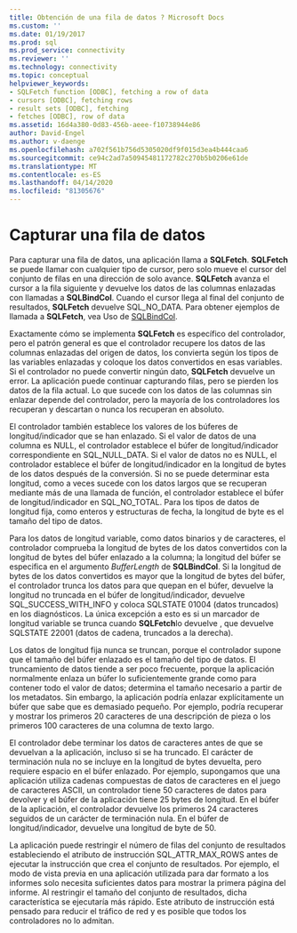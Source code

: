 ```yaml
---
title: Obtención de una fila de datos ? Microsoft Docs
ms.custom: ''
ms.date: 01/19/2017
ms.prod: sql
ms.prod_service: connectivity
ms.reviewer: ''
ms.technology: connectivity
ms.topic: conceptual
helpviewer_keywords:
- SQLFetch function [ODBC], fetching a row of data
- cursors [ODBC], fetching rows
- result sets [ODBC], fetching
- fetches [ODBC], row of data
ms.assetid: 16d4a380-0d83-456b-aeee-f10738944e86
author: David-Engel
ms.author: v-daenge
ms.openlocfilehash: a702f561b756d5305020df9f015d3ea4b444caa6
ms.sourcegitcommit: ce94c2ad7a50945481172782c270b5b0206e61de
ms.translationtype: MT
ms.contentlocale: es-ES
ms.lasthandoff: 04/14/2020
ms.locfileid: "81305676"
---
```

# <a name="fetching-a-row-of-data"></a>Capturar una fila de datos
Para capturar una fila de datos, una aplicación llama a **SQLFetch**. **SQLFetch** se puede llamar con cualquier tipo de cursor, pero solo mueve el cursor del conjunto de filas en una dirección de solo avance. **SQLFetch** avanza el cursor a la fila siguiente y devuelve los datos de las columnas enlazadas con llamadas a **SQLBindCol**. Cuando el cursor llega al final del conjunto de resultados, **SQLFetch** devuelve SQL_NO_DATA. Para obtener ejemplos de llamada a **SQLFetch**, vea Uso de [SQLBindCol](../../../odbc/reference/develop-app/using-sqlbindcol.md).  
  
 Exactamente cómo se implementa **SQLFetch** es específico del controlador, pero el patrón general es que el controlador recupere los datos de las columnas enlazadas del origen de datos, los convierta según los tipos de las variables enlazadas y coloque los datos convertidos en esas variables. Si el controlador no puede convertir ningún dato, **SQLFetch** devuelve un error. La aplicación puede continuar capturando filas, pero se pierden los datos de la fila actual. Lo que sucede con los datos de las columnas sin enlazar depende del controlador, pero la mayoría de los controladores los recuperan y descartan o nunca los recuperan en absoluto.  
  
 El controlador también establece los valores de los búferes de longitud/indicador que se han enlazado. Si el valor de datos de una columna es NULL, el controlador establece el búfer de longitud/indicador correspondiente en SQL_NULL_DATA. Si el valor de datos no es NULL, el controlador establece el búfer de longitud/indicador en la longitud de bytes de los datos después de la conversión. Si no se puede determinar esta longitud, como a veces sucede con los datos largos que se recuperan mediante más de una llamada de función, el controlador establece el búfer de longitud/indicador en SQL_NO_TOTAL. Para los tipos de datos de longitud fija, como enteros y estructuras de fecha, la longitud de byte es el tamaño del tipo de datos.  
  
 Para los datos de longitud variable, como datos binarios y de caracteres, el controlador comprueba la longitud de bytes de los datos convertidos con la longitud de bytes del búfer enlazado a la columna; la longitud del búfer se especifica en el argumento *BufferLength* de **SQLBindCol**. Si la longitud de bytes de los datos convertidos es mayor que la longitud de bytes del búfer, el controlador trunca los datos para que quepan en el búfer, devuelve la longitud no truncada en el búfer de longitud/indicador, devuelve SQL_SUCCESS_WITH_INFO y coloca SQLSTATE 01004 (datos truncados) en los diagnósticos. La única excepción a esto es si un marcador de longitud variable se trunca cuando **SQLFetch**lo devuelve , que devuelve SQLSTATE 22001 (datos de cadena, truncados a la derecha).  
  
 Los datos de longitud fija nunca se truncan, porque el controlador supone que el tamaño del búfer enlazado es el tamaño del tipo de datos. El truncamiento de datos tiende a ser poco frecuente, porque la aplicación normalmente enlaza un búfer lo suficientemente grande como para contener todo el valor de datos; determina el tamaño necesario a partir de los metadatos. Sin embargo, la aplicación podría enlazar explícitamente un búfer que sabe que es demasiado pequeño. Por ejemplo, podría recuperar y mostrar los primeros 20 caracteres de una descripción de pieza o los primeros 100 caracteres de una columna de texto largo.  
  
 El controlador debe terminar los datos de caracteres antes de que se devuelvan a la aplicación, incluso si se ha truncado. El carácter de terminación nula no se incluye en la longitud de bytes devuelta, pero requiere espacio en el búfer enlazado. Por ejemplo, supongamos que una aplicación utiliza cadenas compuestas de datos de caracteres en el juego de caracteres ASCII, un controlador tiene 50 caracteres de datos para devolver y el búfer de la aplicación tiene 25 bytes de longitud. En el búfer de la aplicación, el controlador devuelve los primeros 24 caracteres seguidos de un carácter de terminación nula. En el búfer de longitud/indicador, devuelve una longitud de byte de 50.  
  
 La aplicación puede restringir el número de filas del conjunto de resultados estableciendo el atributo de instrucción SQL_ATTR_MAX_ROWS antes de ejecutar la instrucción que crea el conjunto de resultados. Por ejemplo, el modo de vista previa en una aplicación utilizada para dar formato a los informes solo necesita suficientes datos para mostrar la primera página del informe. Al restringir el tamaño del conjunto de resultados, dicha característica se ejecutaría más rápido. Este atributo de instrucción está pensado para reducir el tráfico de red y es posible que todos los controladores no lo admitan.
